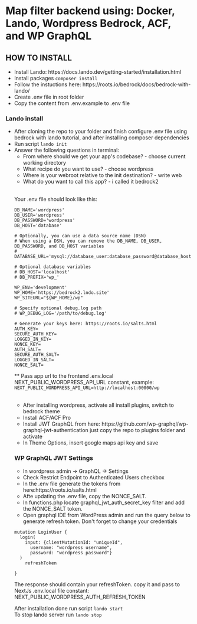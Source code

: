 # Map filter backend using: Docker, Lando, Wordpress Bedrock, ACF, and WP GraphQL

<h2>HOW TO INSTALL</h2>
<ul>
<li>Install Lando: https://docs.lando.dev/getting-started/installation.html</li>

<li>Install packages <code>composer install</code></li>
<li>Follow the instuctions here: https://roots.io/bedrock/docs/bedrock-with-lando/</li>
<li>Create .env file in root folder</li>
<li>Copy the content from .env.example to .env file</li>
 </ul>
<h3>Lando install</h2>
<ul>
<li>After cloning the repo to your folder and finish configure .env file using bedrock with lando tutorial, and after installing composer dependencies<br>
<li>Run script <code>lando init</code>
 <li>Answer the following questions in terminal:
  <ul>
   <li> From where should we get your app's codebase? - choose current working directory</li>
   <li> What recipe do you want to use? - choose wordpress</li>
   <li> Where is your webroot relative to the init destination? - write web</li>
   <li> What do you want to call this app? - i called it bedrock2</li>

  </ul>
 <br>

Your .env file should look like this:
```
DB_NAME='wordpress'
DB_USER='wordpress'
DB_PASSWORD='wordpress'
DB_HOST='database'

# Optionally, you can use a data source name (DSN)
# When using a DSN, you can remove the DB_NAME, DB_USER, DB_PASSWORD, and DB_HOST variables
# DATABASE_URL='mysql://database_user:database_password@database_host:database_port/database_name'

# Optional database variables
# DB_HOST='localhost'
# DB_PREFIX='wp_'

WP_ENV='development'
WP_HOME='https://bedrock2.lndo.site'
WP_SITEURL="${WP_HOME}/wp"

# Specify optional debug.log path
# WP_DEBUG_LOG='/path/to/debug.log'

# Generate your keys here: https://roots.io/salts.html
AUTH_KEY=
SECURE_AUTH_KEY=
LOGGED_IN_KEY=
NONCE_KEY=
AUTH_SALT=
SECURE_AUTH_SALT=
LOGGED_IN_SALT=
NONCE_SALT=
```


** Pass app url to the frontend .env.local NEXT_PUBLIC_WORDPRESS_API_URL constant, example:<br>
  <code>NEXT_PUBLIC_WORDPRESS_API_URL=http://localhost:00000/wp</code>
<br><br>
<ul>
<li>After installing wordpress, activate all install plugins, switch to bedrock theme</li>
<li>Install ACF/ACF Pro</li>
<li>Install JWT GraphQL from here: https://github.com/wp-graphql/wp-graphql-jwt-authentication just copy the repo to plugins folder and activate</li>
<li>In Theme Options, insert google maps api key and save</li>
 </ul>

<h3>WP GraphQL JWT Settings</h3>
  <ul>
<li>In wordpress admin -> GraphQL -> Settings</li>
<li>Check Restrict Endpoint to Authenticated Users checkbox</li>
<li>In the .env file generate the tokens from here:https://roots.io/salts.html</li>
<li>Afte updating the .env file, copy the NONCE_SALT.</li>
<li>In functions.php locate graphql_jwt_auth_secret_key filter and add the NONCE_SALT token.</li>
<li>Open graphql IDE from WordPress admin and run the query below to generate refresh token. Don't forget to change your credentials </li>
    </ul>
 
```
mutation LoginUser {
  login(
    input: {clientMutationId: "uniqueId", 
      username: "wordpress username",
      password: "wordpress password"}
  )
    refreshToken

}
```
 
The response should contain your refreshToken. copy it and pass to NextJs .env.local file constant: NEXT_PUBLIC_WORDPRESS_AUTH_REFRESH_TOKEN
 
 After installation done run script <code>lando start</code><br>
To stop lando server run <code>lando stop</code>


